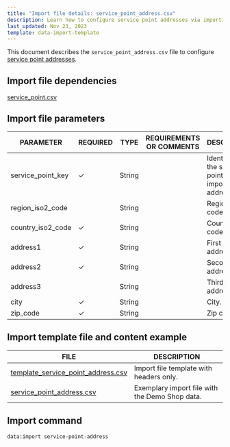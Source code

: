 ```yaml
---
title: "Import file details: service_point_address.csv"
description: Learn how to configure service point addresses via importing data through the service point address CSV file in your Spryker unified commerce project.
last_updated: Nov 23, 2023
template: data-import-template
---
```


This document describes the `service_point_address.csv` file to configure [service point addresses](/docs/pbc/all/service-point-management/{{page.version}}/unified-commerce/service-points-feature-overview.html).

## Import file dependencies

[service_point.csv](/docs/pbc/all/service-point-management/{{page.version}}/unified-commerce/import-and-export-data/import-file-details-service-point.csv.html)




## Import file parameters

| PARAMETER | REQUIRED | TYPE | REQUIREMENTS OR COMMENTS | DESCRIPTION |
|-|-|-|-|-|
| service_point_key | ✓ | String    |       | Identifier of the service point to import the address for. |
| region_iso2_code  |   | String    |          | Region ISO2 code.               |
| country_iso2_code | ✓ | String    |          | Country ISO2 code.                |
| address1          | ✓ | String    |          | First line of address.            |
| address2          | ✓ | String    |          | Second line of address.           |
| address3          |   | String    |           | Third line of address.            |
| city              | ✓ | String    |        | City.                             |
| zip_code          | ✓ | String    |        | Zip code.                         |



## Import template file and content example

| FILE | DESCRIPTION |
| --- | --- |
| [template_service_point_address.csv](https://spryker.s3.eu-central-1.amazonaws.com/docs/pbc/all/service-point-management/unified-commerce/import-and-export-data/service_point_address.csv.md/template_service_point_address.csv) | Import file template with headers only. |
| [service_point_address.csv](https://spryker.s3.eu-central-1.amazonaws.com/docs/pbc/all/service-point-management/unified-commerce/import-and-export-data/service_point_address.csv.md/service_point_address.csv) | Exemplary import file with the Demo Shop data. |

## Import command

```bash
data:import service-point-address
```
